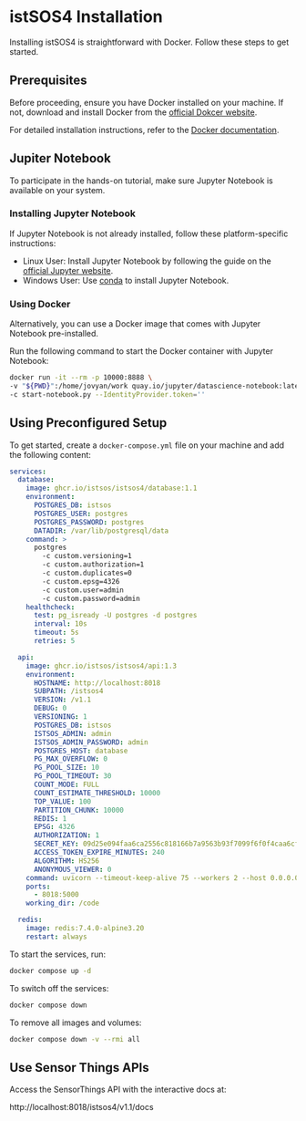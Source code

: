 # istSOS4 Installation
Installing istSOS4 is straightforward with Docker. Follow these steps to get started.

## Prerequisites
Before proceeding, ensure you have Docker installed on your machine. If not, download and install Docker from the [official Dokcer website](https://docs.docker.com/get-docker/).

For detailed installation instructions, refer to the [Docker documentation](https://docs.docker.com/get-docker/).

## Jupiter Notebook
To participate in the hands-on tutorial, make sure Jupyter Notebook is available on your system.

### Installing Jupyter Notebook
If Jupyter Notebook is not already installed, follow these platform-specific instructions:

- Linux User: Install Jupyter Notebook by following the guide on the [official Jupyter website](https://jupyter.org/install).
- Windows User: Use [conda](https://docs.conda.io/projects/conda/en/latest/user-guide/install/windows.html) to install Jupyter Notebook.

### Using Docker
Alternatively, you can use a Docker image that comes with Jupyter Notebook pre-installed.

Run the following command to start the Docker container with Jupyter Notebook:

```sh
docker run -it --rm -p 10000:8888 \
-v "${PWD}":/home/jovyan/work quay.io/jupyter/datascience-notebook:latest \
-c start-notebook.py --IdentityProvider.token=''
```

## Using Preconfigured Setup

To get started, create a `docker-compose.yml` file on your machine and add the following content:


```yaml
services:
  database:
    image: ghcr.io/istsos/istsos4/database:1.1
    environment:
      POSTGRES_DB: istsos
      POSTGRES_USER: postgres
      POSTGRES_PASSWORD: postgres
      DATADIR: /var/lib/postgresql/data
    command: >
      postgres
        -c custom.versioning=1
        -c custom.authorization=1
        -c custom.duplicates=0
        -c custom.epsg=4326
        -c custom.user=admin
        -c custom.password=admin
    healthcheck:
      test: pg_isready -U postgres -d postgres
      interval: 10s
      timeout: 5s
      retries: 5

  api:
    image: ghcr.io/istsos/istsos4/api:1.3
    environment:
      HOSTNAME: http://localhost:8018
      SUBPATH: /istsos4
      VERSION: /v1.1
      DEBUG: 0
      VERSIONING: 1
      POSTGRES_DB: istsos
      ISTSOS_ADMIN: admin
      ISTSOS_ADMIN_PASSWORD: admin
      POSTGRES_HOST: database
      PG_MAX_OVERFLOW: 0
      PG_POOL_SIZE: 10
      PG_POOL_TIMEOUT: 30
      COUNT_MODE: FULL
      COUNT_ESTIMATE_THRESHOLD: 10000
      TOP_VALUE: 100
      PARTITION_CHUNK: 10000
      REDIS: 1
      EPSG: 4326
      AUTHORIZATION: 1
      SECRET_KEY: 09d25e094faa6ca2556c818166b7a9563b93f7099f6f0f4caa6cf63b88e8d3e7
      ACCESS_TOKEN_EXPIRE_MINUTES: 240
      ALGORITHM: HS256
      ANONYMOUS_VIEWER: 0
    command: uvicorn --timeout-keep-alive 75 --workers 2 --host 0.0.0.0 --port 5000 app.main:app
    ports:
      - 8018:5000
    working_dir: /code

  redis:
    image: redis:7.4.0-alpine3.20
    restart: always
```

To start the services, run:

```sh
docker compose up -d
```

To switch off the services:

```sh
docker compose down
```

To remove all images and volumes:

```sh
docker compose down -v --rmi all
```

## Use Sensor Things APIs

Access the SensorThings API with the interactive docs at:

http://localhost:8018/istsos4/v1.1/docs
